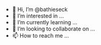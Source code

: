 - 👋 Hi, I’m @bathieseck
- 👀 I’m interested in ...
- 🌱 I’m currently learning ...
- 💞️ I’m looking to collaborate on ...
- 📫 How to reach me ...

<!---
bathieseck/bathieseck is a ✨ special ✨ repository because its `README.md` (this file) appears on your GitHub profile.
You can click the Preview link to take a look at your changes.
--->
